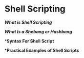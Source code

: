 # Shell Scripting 

***What is Shell Scripting***

***What Is a Shebang or Hashbang***

***Syntax For Shell Script**

***Practical Examples of Shell Scripts**

